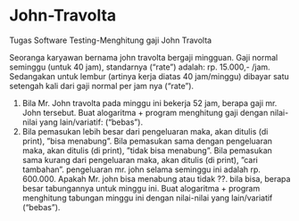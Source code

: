 # John-Travolta
Tugas Software Testing-Menghitung gaji John Travolta 

Seoranga karyawan bernama john travolta bergaji mingguan. Gaji normal seminggu (untuk 40 jam), standarnya (“rate”) adalah: rp. 15.000,- /jam. Sedangakan untuk lembur (artinya kerja diatas 40 jam/minggu) dibayar satu setengah kali dari gaji normal per jam nya (“rate”).

1) Bila Mr. John travolta pada minggu ini bekerja 52 jam, berapa gaji mr. John tersebut. Buat alogaritma + program menghitung gaji dengan nilai-nilai yang lain/variatif:      (“bebas”).
2) Bila pemasukan lebih besar dari pengeluaran maka, akan ditulis (di print), ”bisa menabung”. Bila pemasukan sama dengan pengeluaran maka, akan ditulis (di print), ”tidak bisa menabung”. Bila pemasukan sama kurang dari pengeluaran maka, akan ditulis (di print), ”cari tambahan”.
pengeluaran mr. john selama seminggu ini adalah rp. 600.000. Apakah Mr. john bisa menabung atau tidak ??. bila bisa, berapa besar tabungannya untuk minggu ini. Buat alogaritma + program menghitung tabungan minggu ini dengan nilai-nilai yang lain/variatif (“bebas”).
